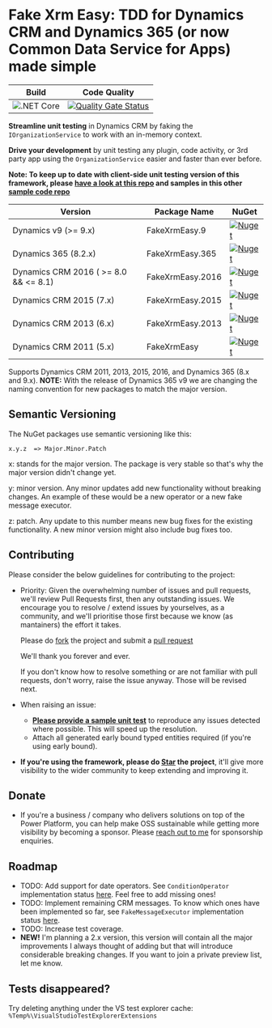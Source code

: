 ﻿Fake Xrm Easy: TDD for Dynamics CRM and Dynamics 365 (or now Common Data Service for Apps) made simple
=================================================================================


|Build|Code Quality|
|-----|------------|
|![.NET Core](https://github.com/DynamicsValue/fake-xrm-easy-core/workflows/CI/badge.svg)|[![Quality Gate Status](https://sonarcloud.io/api/project_badges/measure?project=DynamicsValue_fake-xrm-easy-core&metric=alert_status&token=275c67c8b62adac17e4e9a0ae210c77703d671d1)](https://sonarcloud.io/dashboard?id=DynamicsValue_fake-xrm-easy-core)||

<b>Streamline unit testing</b> in Dynamics CRM by faking the `IOrganizationService` to work with an in-memory context.

<b>Drive your development</b> by unit testing any plugin, code activity, or 3rd party app using the `OrganizationService` easier and faster than ever before.

<b>Note: To keep up to date with client-side unit testing version of this framework, please [have a look at this repo](http://github.com/jordimontana82/fake-xrm-easy-js) and samples in this other [sample code repo](http://github.com/jordimontana82/fake-xrm-easy-js-samples) </b>


|Version|Package Name|NuGet|
|-----------|------|-----|
|Dynamics v9 (>= 9.x)|FakeXrmEasy.9|[![Nuget](https://buildstats.info/nuget/fakexrmeasy.9?v=1.55.0)](https://www.nuget.org/packages/fakexrmeasy.9)|
|Dynamics 365 (8.2.x)|FakeXrmEasy.365|[![Nuget](https://buildstats.info/nuget/fakexrmeasy.365?v=1.55.0)](https://www.nuget.org/packages/fakexrmeasy.365)|
|Dynamics CRM 2016 ( >= 8.0 && <= 8.1)|FakeXrmEasy.2016|[![Nuget](https://buildstats.info/nuget/fakexrmeasy.2016?v=1.55.0)](https://www.nuget.org/packages/fakexrmeasy.2016)|
|Dynamics CRM 2015 (7.x)|FakeXrmEasy.2015|[![Nuget](https://buildstats.info/nuget/fakexrmeasy.2015?v=1.55.0)](https://www.nuget.org/packages/fakexrmeasy.2015)|
|Dynamics CRM 2013 (6.x)|FakeXrmEasy.2013|[![Nuget](https://buildstats.info/nuget/fakexrmeasy.2013?v=1.55.0)](https://www.nuget.org/packages/fakexrmeasy.2013)|
|Dynamics CRM 2011 (5.x)|FakeXrmEasy|[![Nuget](https://buildstats.info/nuget/fakexrmeasy?v=1.55.0)](https://www.nuget.org/packages/fakexrmeasy)|

Supports Dynamics CRM 2011, 2013, 2015, 2016, and Dynamics 365 (8.x and 9.x). <b>NOTE:</b> With the release of Dynamics 365 v9 we are changing the naming convention for new packages to match the major version.

## Semantic Versioning

The NuGet packages use semantic versioning like this:

    x.y.z  => Major.Minor.Patch
       
x: stands for the major version. The package is very stable so that's why the major version didn't change yet.

y: minor version. Any minor updates add new functionality without breaking changes. An example of these would be a new operator or a new fake message executor.

z: patch. Any update to this number means new bug fixes for the existing functionality. A new minor version might also include bug fixes too.

## Contributing

Please consider the below guidelines for contributing to the project:

* Priority: Given the overwhelming number of issues and pull requests, we'll review Pull Requests first, then any outstanding issues. We encourage you to resolve / extend issues by yourselves, as a community, and we'll prioritise those first because we know (as mantainers) the effort it takes. 

    Please do [fork](https://github.com/jordimontana82/fake-xrm-easy/fork) the project and submit a [pull request](https://github.com/jordimontana82/fake-xrm-easy/pulls)
    
    We'll thank you forever and ever. 

    If you don't know how to resolve something or are not familiar with pull requests, don't worry, raise the issue anyway. Those will be revised next.

* When raising an issue:

    * <u>**Please provide a sample unit test**</u> to reproduce any issues detected where possible. This will speed up the resolution.
    * Attach all generated early bound typed entities required (if you're using early bound).

* **If you're using the framework, please do [Star](https://github.com/jordimontana82/fake-xrm-easy/star) the project**, it'll give more visibility to the wider community to keep extending and improving it.

## Donate 

*  If you're a business / company who delivers solutions on top of the Power Platform, you can help make OSS sustainable while getting more visibility by becoming a sponsor. Please [reach out to me](https://github.com/jordimontana82) for sponsorship enquiries.

## Roadmap

*  TODO:  Add support for date operators. See `ConditionOperator` implementation status [here](https://github.com/jordimontana82/fake-xrm-easy/blob/master/FakeXrmEasy.Tests.Shared/FakeContextTests/FetchXml/ConditionOperatorTests.cs#L19-L110). Feel free to add missing ones!
*  TODO: Implement remaining CRM messages. To know which ones have been implemented so far, see `FakeMessageExecutor` implementation status [here](https://github.com/jordimontana82/fake-xrm-easy/tree/master/FakeXrmEasy.Shared/FakeMessageExecutors).
*  TODO: Increase test coverage.
*  **NEW!** I'm planning a 2.x version, this version will contain all the major improvements I always thought of adding but that will introduce considerable breaking changes. If you want to join a private preview list, let me know.



## Tests disappeared?

Try deleting anything under the VS test explorer cache: `%Temp%\VisualStudioTestExplorerExtensions`

